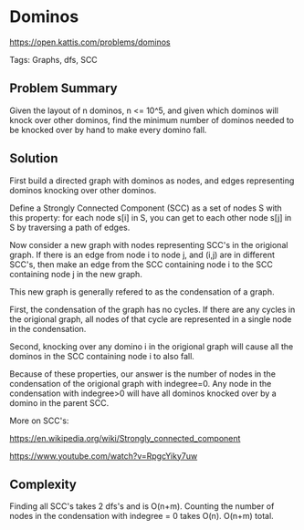 # Dominos

https://open.kattis.com/problems/dominos

Tags: Graphs, dfs, SCC

## Problem Summary

Given the layout of n dominos, n <= 10^5, and given which dominos will knock
over other dominos, find the minimum number of dominos needed to be knocked
over by hand to make every domino fall.

## Solution

First build a directed graph with dominos as nodes, and edges representing
dominos knocking over other dominos.

Define a Strongly Connected Component (SCC) as a set of nodes S with this
property: for each node s[i] in S, you can get to each other node s[j] in S by
traversing a path of edges.

Now consider a new graph with nodes representing SCC's in the origional graph.
If there is an edge from node i to node j, and (i,j) are in different SCC's,
then make an edge from the SCC containing node i to the SCC containing node j in
the new graph.

This new graph is generally refered to as the condensation of a graph.

First, the condensation of the graph has no cycles. If there are any cycles in
the origional graph, all nodes of that cycle are represented in a single node in
the condensation.

Second, knocking over any domino i in the origional graph will cause all the
dominos in the SCC containing node i to also fall.

Because of these properties, our answer is the number of nodes in the
condensation of the origional graph with indegree=0. Any node in the
condensation with indegree>0 will have all dominos knocked over by a domino in
the parent SCC.

More on SCC's:

https://en.wikipedia.org/wiki/Strongly_connected_component

https://www.youtube.com/watch?v=RpgcYiky7uw

## Complexity

Finding all SCC's takes 2 dfs's and is O(n+m). Counting the number of nodes in
the condensation with indegree = 0 takes O(n). O(n+m) total.
